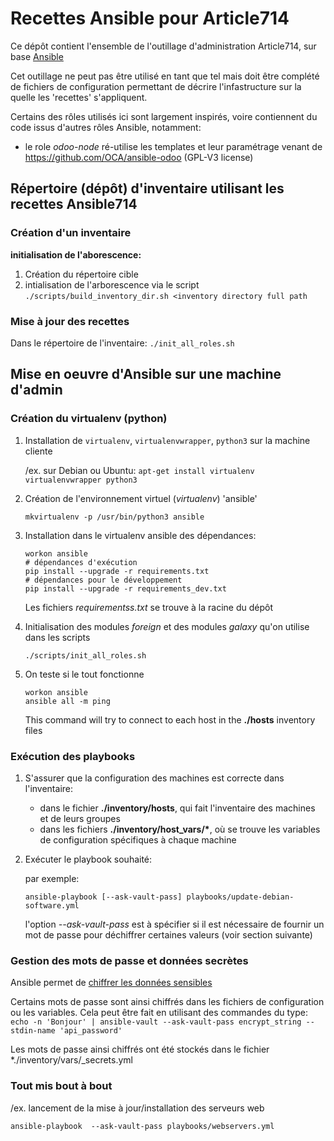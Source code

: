 # Recettes Ansible pour Article714

Ce dépôt contient l'ensemble de l'outillage d'administration Article714,
sur base [Ansible](http//ansible.com)

Cet outillage ne peut pas être utilisé en tant que tel mais doit être complété de
fichiers de configuration permettant de décrire l'infastructure sur la quelle les
'recettes' s'appliquent.

Certains des rôles utilisés ici sont largement inspirés, voire contiennent du code issus d'autres rôles Ansible, notamment:

- le role _odoo-node_ ré-utilise les templates et leur paramétrage venant de https://github.com/OCA/ansible-odoo (GPL-V3 license)

## Répertoire (dépôt) d'inventaire utilisant les recettes Ansible714

### Création d'un inventaire

**initialisation de l'aborescence:**

1. Création du répertoire cible
2. intialisation de l'arborescence via le script `./scripts/build_inventory_dir.sh <inventory directory full path`

### Mise à jour des recettes

Dans le répertoire de l'inventaire:
`./init_all_roles.sh`

## Mise en oeuvre d'Ansible sur une machine d'admin

### Création du virtualenv (python)

1. Installation de `virtualenv`, `virtualenvwrapper`, `python3` sur la machine cliente

   /ex. sur Debian ou Ubuntu:
   `apt-get install virtualenv virtualenvwrapper python3`

2. Création de l'environnement virtuel (_virtualenv_) 'ansible'

   `mkvirtualenv -p /usr/bin/python3 ansible`

3. Installation dans le virtualenv ansible des dépendances:

   ```shell
   workon ansible
   # dépendances d'exécution
   pip install --upgrade -r requirements.txt
   # dépendances pour le développement
   pip install --upgrade -r requirements_dev.txt
   ```

   Les fichiers _requirementss.txt_ se trouve à la racine du dépôt

4. Initialisation des modules _foreign_ et des modules _galaxy_ qu'on utilise dans les scripts

   ```shell
   ./scripts/init_all_roles.sh
   ```

5. On teste si le tout fonctionne

   ```shell
   workon ansible
   ansible all -m ping
   ```

   This command will try to connect to each host in the **./hosts** inventory files

### Exécution des playbooks

1. S'assurer que la configuration des machines est correcte dans l'inventaire:

   - dans le fichier **./inventory/hosts**, qui fait l'inventaire des machines et de leurs groupes
   - dans les fichiers **./inventory/host_vars/\***, où se trouve les variables de configuration spécifiques à chaque machine

2. Exécuter le playbook souhaité:

   par exemple:

   ```shell
   ansible-playbook [--ask-vault-pass] playbooks/update-debian-software.yml
   ```

   l'option _--ask-vault-pass_ est à spécifier si il est nécessaire de fournir un mot de passe pour déchiffrer certaines valeurs (voir section suivante)

### Gestion des mots de passe et données secrètes

Ansible permet de [chiffrer les données sensibles](https://docs.ansible.com/ansible/latest/user_guide/vault.html)

Certains mots de passe sont ainsi chiffrés dans les fichiers de configuration ou les variables. Cela peut être fait
en utilisant des commandes du type:
`echo -n 'Bonjour' | ansible-vault --ask-vault-pass encrypt_string --stdin-name 'api_password'`

Les mots de passe ainsi chiffrés ont été stockés dans le fichier \*./inventory/vars/\_secrets.yml

### Tout mis bout à bout

/ex. lancement de la mise à jour/installation des serveurs web

```shell
ansible-playbook  --ask-vault-pass playbooks/webservers.yml
```
